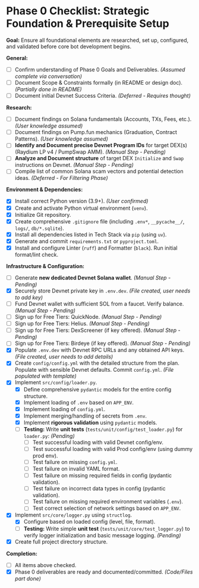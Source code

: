 # Phase 0 Checklist: Strategic Foundation & Prerequisite Setup

**Goal:** Ensure all foundational elements are researched, set up, configured, and validated before core bot development begins.

**General:**

*   [ ] Confirm understanding of Phase 0 Goals and Deliverables. *(Assumed complete via conversation)*
*   [ ] Document Scope & Constraints formally (in README or design doc). *(Partially done in README)*
*   [ ] Document initial Devnet Success Criteria. *(Deferred - Requires thought)*

**Research:**

*   [ ] Document findings on Solana fundamentals (Accounts, TXs, Fees, etc.). *(User knowledge assumed)*
*   [ ] Document findings on Pump.fun mechanics (Graduation, Contract Patterns). *(User knowledge assumed)*
*   [ ] **Identify and Document precise Devnet Program IDs** for target DEX(s) (Raydium LP v4 / PumpSwap AMM). *(Manual Step - Pending)*
*   [ ] **Analyze and Document structure** of target DEX `Initialize` and `Swap` instructions on Devnet. *(Manual Step - Pending)*
*   [ ] Compile list of common Solana scam vectors and potential detection ideas. *(Deferred - For Filtering Phase)*

**Environment & Dependencies:**

*   [x] Install correct Python version (3.9+). *(User confirmed)*
*   [x] Create and activate Python virtual environment (`venv`).
*   [x] Initialize Git repository.
*   [x] Create comprehensive `.gitignore` file (including `.env*`, `__pycache__/`, `logs/`, `db/*.sqlite`).
*   [x] Install all dependencies listed in Tech Stack via `pip` (using `uv`).
*   [x] Generate and commit `requirements.txt` or `pyproject.toml`.
*   [x] Install and configure Linter (`ruff`) and Formatter (`black`). Run initial format/lint check.

**Infrastructure & Configuration:**

*   [ ] Generate **new dedicated Devnet Solana wallet**. *(Manual Step - Pending)*
*   [x] Securely store Devnet private key in `.env.dev`. *(File created, user needs to add key)*
*   [ ] Fund Devnet wallet with sufficient SOL from a faucet. Verify balance. *(Manual Step - Pending)*
*   [ ] Sign up for Free Tiers: QuickNode. *(Manual Step - Pending)*
*   [ ] Sign up for Free Tiers: Helius. *(Manual Step - Pending)*
*   [ ] Sign up for Free Tiers: DexScreener (if key offered). *(Manual Step - Pending)*
*   [ ] Sign up for Free Tiers: Birdeye (if key offered). *(Manual Step - Pending)*
*   [x] Populate `.env.dev` with Devnet RPC URLs and any obtained API keys. *(File created, user needs to add details)*
*   [x] Create `config/config.yml` with the detailed structure from the plan. Populate with sensible Devnet defaults. Commit `config.yml`. *(File populated with template)*
*   [x] Implement `src/config/loader.py`.
    *   [x] Define comprehensive `pydantic` models for the entire config structure.
    *   [x] Implement loading of `.env` based on `APP_ENV`.
    *   [x] Implement loading of `config.yml`.
    *   [x] Implement merging/handling of secrets from `.env`.
    *   [x] Implement **rigorous validation** using `pydantic` models.
    *   [ ] **Testing:** Write **unit tests** (`tests/unit/config/test_loader.py`) for `loader.py`: *(Pending)*
        *   [ ] Test successful loading with valid Devnet config/env.
        *   [ ] Test successful loading with valid Prod config/env (using dummy prod env).
        *   [ ] Test failure on missing `config.yml`.
        *   [ ] Test failure on invalid YAML format.
        *   [ ] Test failure on missing required fields in config (pydantic validation).
        *   [ ] Test failure on incorrect data types in config (pydantic validation).
        *   [ ] Test failure on missing required environment variables (`.env`).
        *   [ ] Test correct selection of network settings based on `APP_ENV`.
*   [x] Implement `src/core/logger.py` using `structlog`.
    *   [x] Configure based on loaded config (level, file, format).
    *   [ ] **Testing:** Write simple **unit test** (`tests/unit/core/test_logger.py`) to verify logger initialization and basic message logging. *(Pending)*
*   [x] Create full project directory structure.

**Completion:**

*   [ ] All items above checked.
*   [x] Phase 0 deliverables are ready and documented/committed. *(Code/Files part done)*